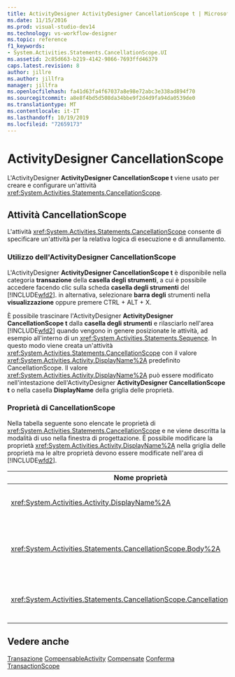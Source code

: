 ```yaml
---
title: ActivityDesigner ActivityDesigner CancellationScope t | Microsoft Docs
ms.date: 11/15/2016
ms.prod: visual-studio-dev14
ms.technology: vs-workflow-designer
ms.topic: reference
f1_keywords:
- System.Activities.Statements.CancellationScope.UI
ms.assetid: 2c85d663-b219-4142-9866-7693ffd46379
caps.latest.revision: 8
author: jillre
ms.author: jillfra
manager: jillfra
ms.openlocfilehash: fa41d63fa4f67037a8e98e72abc3e338ad894f70
ms.sourcegitcommit: a8e8f4bd5d508da34bbe9f2d4d9fa94da0539de0
ms.translationtype: MT
ms.contentlocale: it-IT
ms.lasthandoff: 10/19/2019
ms.locfileid: "72659173"
---
```

# <a name="cancellationscope-activity-designer"></a>ActivityDesigner CancellationScope
L'ActivityDesigner **ActivityDesigner CancellationScope t** viene usato per creare e configurare un'attività <xref:System.Activities.Statements.CancellationScope>.

## <a name="the-cancellationscope-activity"></a>Attività CancellationScope
 L'attività <xref:System.Activities.Statements.CancellationScope> consente di specificare un'attività per la relativa logica di esecuzione e di annullamento.

### <a name="using-the-cancellationscope-activity-designer"></a>Utilizzo dell'ActivityDesigner CancellationScope
 L'ActivityDesigner **ActivityDesigner CancellationScope t** è disponibile nella categoria **transazione** della **casella degli strumenti**, a cui è possibile accedere facendo clic sulla scheda **casella degli strumenti** del [!INCLUDE[wfd2](../includes/wfd2-md.md)]. in alternativa, selezionare **barra degli** strumenti nella **visualizzazione** oppure premere CTRL + ALT + X.

 È possibile trascinare l'ActivityDesigner **ActivityDesigner CancellationScope t** dalla **casella degli strumenti** e rilasciarlo nell'area [!INCLUDE[wfd2](../includes/wfd2-md.md)] quando vengono in genere posizionate le attività, ad esempio all'interno di un <xref:System.Activities.Statements.Sequence>. In questo modo viene creata un'attività <xref:System.Activities.Statements.CancellationScope> con il valore <xref:System.Activities.Activity.DisplayName%2A> predefinito CancellationScope. Il valore <xref:System.Activities.Activity.DisplayName%2A> può essere modificato nell'intestazione dell'ActivityDesigner **ActivityDesigner CancellationScope t** o nella casella **DisplayName** della griglia delle proprietà.

### <a name="the-cancellationscope-properties"></a>Proprietà di CancellationScope
 Nella tabella seguente sono elencate le proprietà di <xref:System.Activities.Statements.CancellationScope> e ne viene descritta la modalità di uso nella finestra di progettazione. È possibile modificare la proprietà <xref:System.Activities.Activity.DisplayName%2A> nella griglia delle proprietà ma le altre proprietà devono essere modificate nell'area di [!INCLUDE[wfd2](../includes/wfd2-md.md)].

|Nome proprietà|Obbligatorio|Utilizzo|
|-------------------|--------------|-----------|
|<xref:System.Activities.Activity.DisplayName%2A>|False|Nome descrittivo facoltativo dell'attività <xref:System.Activities.Statements.CancellationScope>. Il valore predefinito è CancellationScope. Sebbene non sia obbligatorio specificare il valore di <xref:System.Activities.Activity.DisplayName%2A>, è consigliabile farlo.|
|<xref:System.Activities.Statements.CancellationScope.Body%2A>|True|Specifica l'attività per la quale viene fornita la logica di annullamento. Per aggiungere l'attività <xref:System.Activities.Statements.CancellationScope.Body%2A>, rilasciare un'attività dalla casella **degli strumenti** nella casella **corpo** dell'ActivityDesigner **ActivityDesigner CancellationScope t** con il testo del suggerimento "drop Activity here".|
|<xref:System.Activities.Statements.CancellationScope.CancellationHandler%2A>|True|Specifica l'attività eseguita in caso di annullamento. Per aggiungere l'attività <xref:System.Activities.Statements.CancellationScope.CancellationHandler%2A>, rilasciare un'attività dalla casella **degli strumenti** nella casella **CancellationHandler** nell'ActivityDesigner **ActivityDesigner CancellationScope t** con il testo di suggerimento "drop Activity here".|

## <a name="see-also"></a>Vedere anche
 [Transazione](../workflow-designer/transaction-activity-designers.md) [CompensableActivity](../workflow-designer/compensableactivity-activity-designer.md) [Compensate](../workflow-designer/compensate-activity-designer.md) [Conferma](../workflow-designer/confirm-activity-designer.md) [TransactionScope](../workflow-designer/transactionscope-activity-designer.md)
